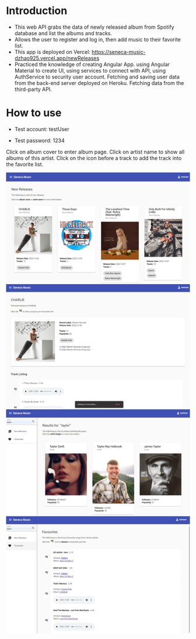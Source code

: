# Introduction

- This web API grabs the data of newly released album from Spotify database and list the albums and tracks.
- Allows the user to register and log in, then add music to their favorite list. 
- This app is deployed on Vercel: https://seneca-music-dzhao925.vercel.app/newReleases
- Practiced the knowledge of creating Angular App. using Angular Material to create UI, using services to connect with API, using AuthService to security user account. Fetching and saving user data from the back-end server deployed on Heroku. Fetching data from the third-party API. 

# How to use
- Test account: testUser

- Test password: 1234

Click on album cover to enter album page. Click on artist name to show all albums of this artist. Click on the icon before a track to add the track into the favorite list.

![](https://github.com/dzhao925/SenecaMusic/blob/master/newRelease.jpg)
![](https://github.com/dzhao925/SenecaMusic/blob/master/addFavorite.jpg)
![](https://github.com/dzhao925/SenecaMusic/blob/master/searchArtist.jpg)
![](https://github.com/dzhao925/SenecaMusic/blob/master/favoriteList.jpg)
